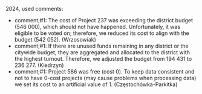2024, used comments:
* comment;#1: The cost of Project 237 was exceeding the district budget (546 000), which should not have happened. Unfortunately, it was eligible to be voted on; therefore, we reduced its cost to align with the budget (542 052). (Wrzosowiak)
* comment;#1: If there are unused funds remaining in any district or the citywide budget, they are aggregated and allocated to the district with the highest turnout. Therefore, we adjusted the budget from 194 431 to 236 277. (Kiedrzyn)
* comment;#1: Project 586 was free (cost 0). To keep data consistent and not to have 0-cost projects (may cause problems when processing data) we set its cost to an artificial value of 1. (Częstochówka-Parkitka)